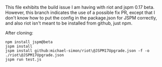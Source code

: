 This file exhibits the build issue I am having with riot and jspm 0.17 beta. However, this branch indicates the use of a possible fix PR, except that I don't know how to put the config in the package.json for JSPM correctly, and also riot isn't meant to be installed from github, just npm.

After cloning:
```
npm install jspm@beta
jspm install
jspm install github:michael-simon/riot\@JSPM17Upgrade.json -f -o ./riot\@JSPM17Upgrade.json
jspm run test.js
```

